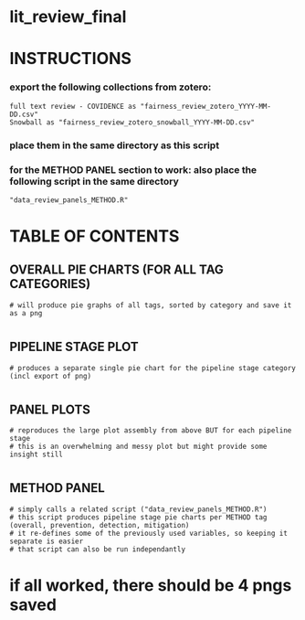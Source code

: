 # lit_review_final

# INSTRUCTIONS
  ### export the following collections from zotero: 
    full text review - COVIDENCE as "fairness_review_zotero_YYYY-MM-DD.csv"
    Snowball as "fairness_review_zotero_snowball_YYYY-MM-DD.csv"
  ### place them in the same directory as this script
  ### for the METHOD PANEL section to work: also place the following script in the same directory
    "data_review_panels_METHOD.R"

# TABLE OF CONTENTS
  ## OVERALL PIE CHARTS (FOR ALL TAG CATEGORIES)
    # will produce pie graphs of all tags, sorted by category and save it as a png
  #
  ## PIPELINE STAGE PLOT
    # produces a separate single pie chart for the pipeline stage category (incl export of png)
  #
  ## PANEL PLOTS
    # reproduces the large plot assembly from above BUT for each pipeline stage
    # this is an overwhelming and messy plot but might provide some insight still
  #
  ## METHOD PANEL
    # simply calls a related script ("data_review_panels_METHOD.R")
    # this script produces pipeline stage pie charts per METHOD tag (overall, prevention, detection, mitigation)
    # it re-defines some of the previously used variables, so keeping it separate is easier
    # that script can also be run independantly

# if all worked, there should be 4 pngs saved
